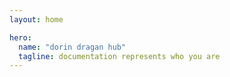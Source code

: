 ```yaml
---
layout: home

hero:
  name: "dorin dragan hub"
  tagline: documentation represents who you are
---
```


<BlogIndex />
